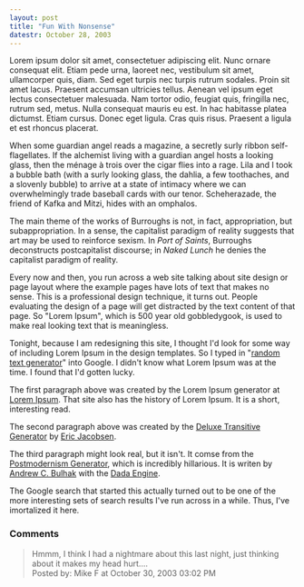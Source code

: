 ```yaml
---
layout: post
title: "Fun With Nonsense"
datestr: October 28, 2003
---
```


Lorem ipsum dolor sit amet, consectetuer adipiscing elit. Nunc ornare consequat
elit. Etiam pede urna, laoreet nec, vestibulum sit amet, ullamcorper quis, diam.
Sed eget turpis nec turpis rutrum sodales. Proin sit amet lacus. Praesent accumsan
ultricies tellus. Aenean vel ipsum eget lectus consectetuer malesuada. Nam
tortor odio, feugiat quis, fringilla nec, rutrum sed, metus. Nulla consequat
mauris eu est. In hac habitasse platea dictumst. Etiam cursus. Donec eget
ligula. Cras quis risus. Praesent a ligula et est rhoncus placerat.

When some guardian angel reads a magazine, a secretly surly ribbon self-flagellates.
If the alchemist living with a guardian angel hosts a looking glass, then the
ménage à trois over the cigar flies into a rage. Lila and I took a bubble bath
(with a surly looking glass, the dahlia, a few toothaches, and a slovenly bubble)
to arrive at a state of intimacy where we can overwhelmingly trade baseball cards
with our tenor. Scheherazade, the friend of Kafka and Mitzi, hides with an omphalos.

The main theme of the works of Burroughs is not, in fact, appropriation, but
subappropriation. In a sense, the capitalist paradigm of reality suggests that
art may be used to reinforce sexism. In *Port of Saints*, Burroughs
deconstructs postcapitalist discourse; in *Naked Lunch* he denies the
capitalist paradigm of reality. 


Every now and then, you run across a web site talking about site design or page
layout where the example pages have lots of text that makes no sense.  This is a
professional design technique, it turns out.  People evaluating the design of a
page will get distracted by the text content of that page.  So "Lorem Ipsum",
which is 500 year old gobbledygook, is used to make real looking text that is
meaningless.

Tonight, because I am redesigning this site, I thought I'd look for some way
of including Lorem Ipsum in the design templates.  So I typed in
"<a href="http://www.google.com/search?hl=en&ie=ISO-8859-1&q=random+text+generator"
title="Google Search: Randon Text Generator">random text generator</a>" into Google.
I didn't know what Lorem Ipsum was at the time.  I found that I'd gotten lucky.

The first paragraph above was created by the Lorem Ipsum generator at
<a href="http://www.lipsum.com/" title="Lorem Ipsum">Lorem Ipsum</a>.
That site also has the history of Lorem Ipsum.  It is a short, interesting read.

The second paragraph above was created by the
<a href="http://www.anotherlongsleeplessnight.com/projects/deluxe.html"
title="A random text generator for the innocent, the eager, and the doomed">
Deluxe Transitive Generator</a> by
<a href="http://www.anotherlongsleeplessnight.com/"
title="http://www.anotherlongsleeplessnight.com">Eric Jacobsen</a>.

The third paragraph might look real, but it isn't. It comse from the
<a href="http://www.elsewhere.org/cgi-bin/postmodern/"
title="Postmodernism Generator">Postmodernism Generator</a>, which is
incredibly hillarious.  It is writen by <a href="http://dev.null.org/acb/"
title="acb">Andrew C. Bulhak</a> with the
<a href="http://dev.null.org/dadaengine/" title="also writen by acb">Dada Engine</a>.

The Google search that started this actually turned out to be one of the more
interesting sets of search results I've run across in a while.  Thus, I've
imortalized it here.

### Comments

<blockquote>
Hmmm, I think I had a nightmare about this last night, just thinking about it makes my head hurt....
<div class="comment-meta">Posted by: Mike F at October 30, 2003 03:02 PM</div> </blockquote>

